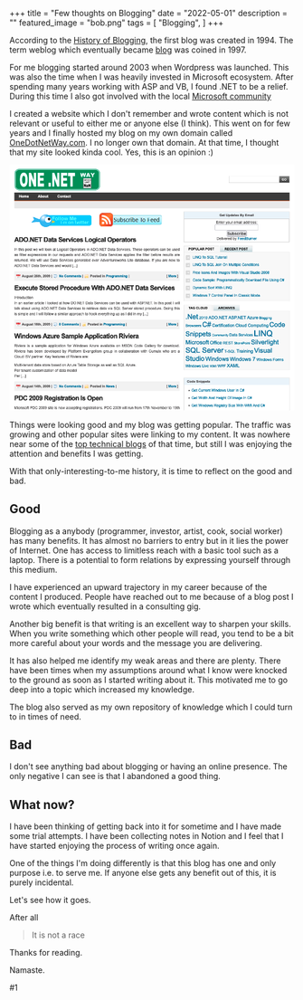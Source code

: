 +++
title = "Few thoughts on Blogging"
date = "2022-05-01"
description = ""
featured_image = "bob.png"
tags = [
    "Blogging",
]
+++

According to the [History of Blogging](https://online.ndm.edu/news/communication/history-of-blogging/), the first blog was created in 1994. The term weblog which eventually became [blog](/) was coined in 1997.

For me blogging started around 2003 when Wordpress was launched. This was also the time when I was heavily invested in Microsoft ecosystem. After spending many years working with ASP and VB, I found .NET to be a relief. During this time I also got involved with the local [Microsoft community](https://www.ssw.com.au/ssw/NETUG/SSWUpdate/_2006_02__Do%20you%20understand%20the%20value%20of%20consistency_.htm)

I created a website which I don't remember and wrote content which is not relevant or useful to either me or anyone else (I think). This went on for few years and I finally hosted my blog on my own domain called [OneDotNetWay.com](https://web.archive.org/web/20100602053942/http://www.onedotnetway.com/page/2/). I no longer own that domain. At that time, I thought that my site looked kinda cool. Yes, this is an opinion :)

![onedotnetway.com](onedotnetway.png)

Things were looking good and my blog was getting popular. The traffic was growing and other popular sites were linking to my content. It was nowhere near some of the [top technical blogs](https://blog.codinghorror.com/) of that time, but still I was enjoying the attention and benefits I was getting.

With that only-interesting-to-me history, it is time to reflect on the good and bad.

## Good

Blogging as a anybody (programmer, investor, artist, cook, social worker) has many benefits. It has almost no barriers to entry but in it lies the power of Internet. One has access to limitless reach with a basic tool such as a laptop. There is a potential to form relations by expressing yourself through this medium.

I have experienced an upward trajectory in my career because of the content I produced. People have reached out to me because of a blog post I wrote which eventually resulted in a consulting gig.

Another big benefit is that writing is an excellent way to sharpen your skills. When you write something which other people will read, you tend to be a bit more careful about your words and the message you are delivering.

It has also helped me identify my weak areas and there are plenty. There have been times when my assumptions around what I know were knocked to the ground as soon as I started writing about it. This motivated me to go deep into a topic which increased my knowledge.

The blog also served as my own repository of knowledge which I could turn to in times of need.

## Bad

I don't see anything bad about blogging or having an online presence. The only negative I can see is that I abandoned a good thing.

## What now?

I have been thinking of getting back into it for sometime and I have made some trial attempts. I have been collecting notes in Notion and I feel that I have started enjoying the process of writing once again.

One of the things I'm doing differently is that this blog has one and only purpose i.e. to serve me. If anyone else gets any benefit out of this, it is purely incidental.

Let's see how it goes.

After all

> It is not a race

Thanks for reading.

Namaste.

#1

